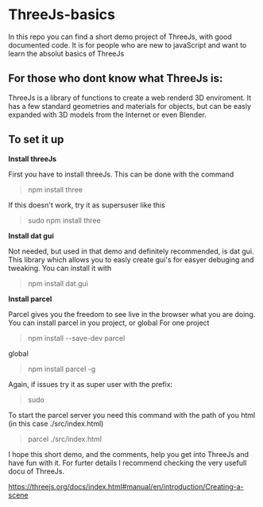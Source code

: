 # ThreeJs-basics
In this repo you can find a short demo project of ThreeJs, with good documented code. It is for people who are new to javaScript and want to learn the
absolut basics of ThreeJs

## For those who dont know what ThreeJs is:
ThreeJs is a library of functions to create a web renderd 3D enviroment. It has a few standard geometries and materials for objects, but can be
easly expanded with 3D models from the Internet or even Blender.

## To set it up

**Install threeJs**

First you have to install threeJs. This can be done with the command
> npm install three

If this doesn't work, try it as supersuser like this
> sudo npm install three

**Install dat gui**

Not needed, but used in that demo and definitely recommended, is dat gui. This library which allows you to easly create gui's for easyer debuging and tweaking.
You can install it with
> npm install dat.gui

**Install parcel**

Parcel gives you the freedom to see live in the browser what you are doing. You can install parcel in you project, or global
For one project
> npm install --save-dev parcel

global
> npm install parcel -g

Again, if issues try it as super user with the prefix:
> sudo

To start the parcel server you need this command with the path of you html (in this case ./src/index.html)
> parcel ./src/index.html  


I hope this short demo, and the comments, help you get into ThreeJs and have fun with it. For furter details I recommend checking the 
very usefull docu of ThreeJs.

https://threejs.org/docs/index.html#manual/en/introduction/Creating-a-scene
